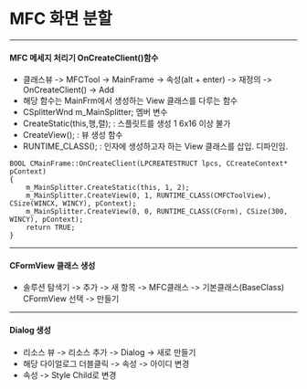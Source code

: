 # MFC 화면 분할
***
#### MFC 메세지 처리기 OnCreateClient()함수
- 클래스뷰 -> MFCTool -> MainFrame -> 속성(alt + enter) -> 재정의 -> OnCreateClient() -> Add
- 해당 함수는 MainFrm에서 생성하는 View 클래스를 다루는 함수
- CSplitterWnd m_MainSplitter; 멤버 변수
- CreateStatic(this,행,렬); : 스플릿트를 생성 1 6x16 이상 불가
- CreateView(); : 뷰 생성 함수
- RUNTIME_CLASS(); : 인자에 생성하고자 하는 View 클래스를 삽입. 디파인임.
```
BOOL CMainFrame::OnCreateClient(LPCREATESTRUCT lpcs, CCreateContext* pContext)
{
	m_MainSplitter.CreateStatic(this, 1, 2);
	m_MainSplitter.CreateView(0, 1, RUNTIME_CLASS(CMFCToolView), CSize(WINCX, WINCY), pContext);
	m_MainSplitter.CreateView(0, 0, RUNTIME_CLASS(CForm), CSize(300, WINCY), pContext);
	return TRUE;
}
```
***
#### CFormView 클래스 생성
- 솔루션 탐색기 -> 추가 -> 새 항목 -> MFC클래스 -> 기본클래스(BaseClass) CFormView 선택 -> 만들기
***
#### Dialog 생성
- 리소스 뷰 -> 리소스 추가 -> Dialog -> 새로 만들기
- 해당 다이얼로그 더블클릭 -> 속성 -> 아이디 변경
- 속성 -> Style Child로 변경
